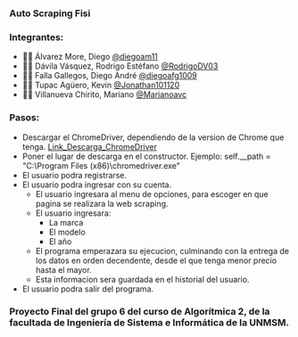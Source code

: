 ### Auto Scraping Fisi

### Integrantes:
- 👩‍💻 Álvarez More, Diego [@diegoam11](https://github.com/diegoam11)
- 👩‍💻 Dávila Vásquez, Rodrigo Estéfano [@RodrigoDV03](https://github.com/RodrigoDV03)
- 👩‍💻 Falla Gallegos, Diego André [@diegoafg1009](https://github.com/diegoafg1009)
- 👩‍💻 Tupac Agüero, Kevin [@Jonathan101120](https://github.com/Jonathan101120)
- 👩‍💻 Villanueva Chirito, Mariano [@Marianoavc](https://github.com/Marianoavc)

### Pasos:
- Descargar el ChromeDriver, dependiendo de la version de Chrome que tenga. [Link_Descarga_ChromeDriver](https://chromedriver.chromium.org/downloads)
- Poner el lugar de descarga en el constructor. Ejemplo: self.__path = "C:\Program Files (x86)\chromedriver.exe"
- El usuario podra registrarse.
- El usuario podra ingresar con su cuenta.
     - El usuario ingresara al menu de opciones, para escoger en que pagina se realizara la web scraping.
     - El usuario ingresara:
        - La marca
        - El modelo
        - El año
     - El programa emperazara su ejecucion, culminando con la entrega de los datos en orden decendente, desde el que tenga menor precio hasta el mayor.
     - Esta informacion sera guardada en el historial del usuario.
 - El usuario podra salir del programa.


### Proyecto Final del grupo 6 del curso de Algorítmica 2, de la facultada de Ingeniería de Sistema e Informática de la UNMSM.
